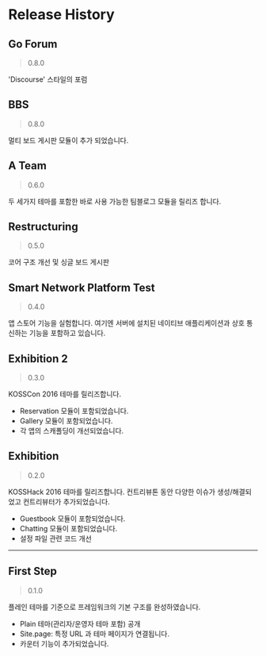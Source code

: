 # Release History

## Go Forum

> 0.8.0

'Discourse' 스타일의 포럼

## BBS

> 0.8.0

멀티 보드 게시판 모듈이 추가 되었습니다.

## A Team

> 0.6.0

두 세가지 테마를 포함한 바로 사용 가능한 팀블로그 모듈을 릴리즈 합니다.

## Restructuring

> 0.5.0

코어 구조 개선 및 싱글 보드 게시판

## Smart Network Platform Test

> 0.4.0

앱 스토어 기능을 실험합니다. 여기엔 서버에 설치된 네이티브 애플리케이션과 상호 통신하는 기능을 포함하고 있습니다.

## Exhibition 2

> 0.3.0

KOSSCon 2016 테마를 릴리즈합니다.

- Reservation 모듈이 포함되었습니다.
- Gallery 모듈이 포함되었습니다.
- 각 앱의 스캐폴딩이 개선되었습니다.

## Exhibition

> 0.2.0

KOSSHack 2016 테마를 릴리즈합니다. 컨트리뷰톤 동안 다양한 이슈가 생성/해결되었고 컨트리뷰터가 추가되었습니다.

- Guestbook 모듈이 포함되었습니다.
- Chatting 모듈이 포함되었습니다.
- 설정 파일 관련 코드 개선

---

## First Step

> 0.1.0

플레인 테마를 기준으로 프레임워크의 기본 구조를 완성하였습니다.

- Plain 테마(관리자/운영자 테마 포함) 공개
- Site.page: 특정 URL 과 테마 페이지가 연결됩니다.
- 카운터 기능이 추가되었습니다.
